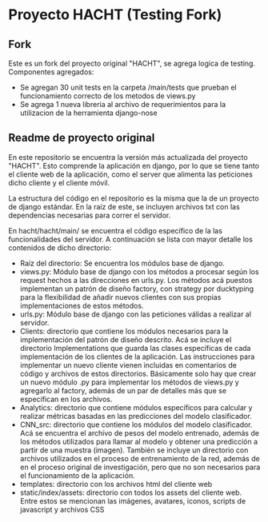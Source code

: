 # Proyecto HACHT (Testing Fork)

## Fork
Este es un fork del proyecto original "HACHT", se agrega logica de testing.
Componentes agregados:
* Se agregan 30 unit tests en la carpeta /main/tests que prueban el funcionamiento correcto de los metodos de views.py
* Se agrega 1 nueva libreria al archivo de requerimientos para la utilizacion de la herramienta django-nose


## Readme de proyecto original
En este repositorio se encuentra la versión más actualizada del proyecto "HACHT". Esto comprende la aplicación en django, por lo que se tiene tanto el cliente web de la aplicación, como el server que alimenta las peticiones dicho cliente y el cliente móvil.

La estructura del código en el repositorio es la misma que la de un proyecto de django estándar. En la raíz de este, se incluyen archivos txt con las dependencias necesarias para correr el servidor.

En hacht/hacht/main/ se encuentra el código específico de la las funcionalidades del servidor. A continuación se lista con mayor detalle los contenidos de dicho directorio:

<ul>
  <li>Raíz del directorio: Se encuentra los módulos base de django.</li>
  <li>views.py: Módulo base de django con los métodos a procesar según los request hechos a las direcciones en urls.py. Los métodos acá puestos implementan un patrón de diseño factory, con strategy por ducktyping para la flexibilidad de añadir nuevos clientes con sus propias implementaciones de estos métodos.</li>
  <li>urls.py: Módulo base de django con las peticiones válidas a realizar al servidor.</li>
  <li>Clients: directorio que contiene los módulos necesarios para la implementación del patrón de diseño descrito. Acá se incluye el directorio Implementations que guarda las clases específicas de cada implementación de los clientes de la aplicación. Las instrucciones para implementar un nuevo cliente vienen incluidas en comentarios de código y archivos de estos directorios. Básicamente solo hay que crear un nuevo módulo .py para implementar los métodos de views.py y agregarlo al factory, además de un par de detalles más que se especifican en los archivos.</li>
  <li>Analytics: directorio que contiene módulos específicos para calcular y realizar métricas basadas en las predicciones del modelo clasificador.</li>
  <li>CNN_src: directorio que contiene los módulos del modelo clasificador. Acá se encuentra el archivo de pesos del modelo entrenado, además de los métodos utilizados para llamar al modelo y obtener una predicción a partir de una muestra (imagen). También se incluye un directorio con archivos utilizados en el proceso de entrenamiento de la red, además de en el proceso original de investigación, pero que no son necesarios para el funcionamiento de la aplicación.</li>
    <li>templates: directorio con los archivos html del cliente web</li>
    <li>static/index/assets: directorio con todos los assets del cliente web. Entre estos se mencionan las imágenes, avatares, íconos, scripts de javascript y archivos CSS</li>
</ul> 
